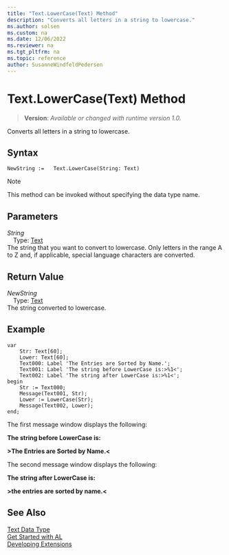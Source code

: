 ```yaml
---
title: "Text.LowerCase(Text) Method"
description: "Converts all letters in a string to lowercase."
ms.author: solsen
ms.custom: na
ms.date: 12/06/2022
ms.reviewer: na
ms.tgt_pltfrm: na
ms.topic: reference
author: SusanneWindfeldPedersen
---
```

[//]: # (START>DO_NOT_EDIT)
[//]: # (IMPORTANT:Do not edit any of the content between here and the END>DO_NOT_EDIT.)
[//]: # (Any modifications should be made in the .xml files in the ModernDev repo.)
# Text.LowerCase(Text) Method
> **Version**: _Available or changed with runtime version 1.0._

Converts all letters in a string to lowercase.


## Syntax
```AL
NewString :=   Text.LowerCase(String: Text)
```
> [!NOTE]
> This method can be invoked without specifying the data type name.
## Parameters
*String*  
&emsp;Type: [Text](text-data-type.md)  
The string that you want to convert to lowercase. Only letters in the range A to Z and, if applicable, special language characters are converted.  


## Return Value
*NewString*  
&emsp;Type: [Text](text-data-type.md)  
The string converted to lowercase.


[//]: # (IMPORTANT: END>DO_NOT_EDIT)

## Example  

```al
var
    Str: Text[60];
    Lower: Text[60];
    Text000: Label 'The Entries are Sorted by Name.';
    Text001: Label 'The string before LowerCase is:>%1<';
    Text002: Label 'The string after LowerCase is:>%1<';
begin
    Str := Text000;  
    Message(Text001, Str);  
    Lower := LowerCase(Str);  
    Message(Text002, Lower);  
end;
```  
  
 The first message window displays the following:  
  
 **The string before LowerCase is:**  
  
 **>The Entries are Sorted by Name.\<**  
  
 The second message window displays the following:  
  
 **The string after LowerCase is:**  
  
 **>the entries are sorted by name.\<**  
  

## See Also
[Text Data Type](text-data-type.md)  
[Get Started with AL](../../devenv-get-started.md)  
[Developing Extensions](../../devenv-dev-overview.md)